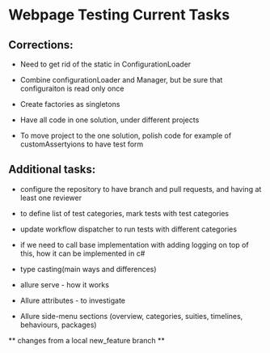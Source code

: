 # Webpage Testing Current Tasks

## Corrections:

- Need to get rid of the static in ConfigurationLoader
- Combine configurationLoader and Manager, but be sure that configuraiton is read only once
- Create factories as singletons

- Have all code in one solution, under different projects
- To move project to the one solution, polish code for example of customAssertyions to have test form

## Additional tasks:

- configure the repository to have branch and pull requests, and having at least one reviewer
- to define list of test categories, mark tests with test categories
- update workflow dispatcher to run tests with different categories
- if we need to call base implementation with adding logging on top of this, how it can be implemented in c#
- type casting(main ways and differences)

- allure serve - how it works
- Allure attributes - to investigate
- Allure side-menu sections (overview, categories, suities, timelines, behaviours, packages)

** changes from a local new_feature branch **